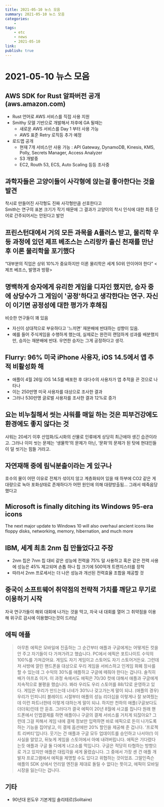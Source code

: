 ```yaml
---
title: 2021-05-10 뉴스 모음
summary: 2021-05-10 뉴스 모음
categories:
    - 
tags:
    - etc
    - news
    - 2021-05-10
link: 
publish: true
---
```


# 2021-05-10 뉴스 모음

## AWS SDK for Rust 알파버전 공개 (aws.amazon.com)

- Rust 언어로 AWS 서비스를 직접 사용 지원
- Smithy 모델 기반으로 개발해서 차후에 GA 될때는
  - 새로운 AWS 서비스를 Day 1 부터 사용 가능
  - AWS 표준 Retry 로직등 추가 예정
- 로드맵 공개
  - 현재 7개 서비스만 사용 가능 : API Gateway, DynamoDB, Kinesis, KMS, Polly, Secrets Manager, Access Analyzer
  - S3 개발중
  - EC2, Routh 53, ECS, Auto Scaling 등등 조사중

## 과학자들은 고양이들이 사각형에 앉는걸 좋아한다는 것을 발견

착시로 만들어진 사각형도 진짜 사각형만큼 선호한다고  
Smith는 연구의 표본 크기가 작기 때문에 그 결과가 고양이의 착시 인식에 대한 최종 단어로 간주되어서는 안된다고 발언

## 프린스턴대에서 거의 모든 과목을 A플러스 받고, 물리학 우등 과정에 있던 제프 베조스는 스리랑카 출신 천재를 만난 후 이론 물리학을 포기했다

“대부분의 직업은 상위 10%가 중요하지만 이론 물리학은 세계 50위 안이어야 한다” \<제프 베조스, 발명과 방황\>

## 명백하게 승자에게 유리한 게임을 디자인 했지만, 승자 중에 상당수가 그 게임이 '공정'하다고 생각한다는 연구. 자신이 이기면 공정성에 대한 평가가 후해짐

비슷한 연구들이 꽤 있음

- 자신이 상대적으로 부유하다고 '느끼면' 재분배에 반대하는 성향이 있음.
- 예를 들어 주식게임을 수행하게 했는데, 실제로는 완전히 랜덤하게 성과를 배분했지만, 승자는 재분배에 반대. 우연한 승자는 그게 공정하다고 생각.

## Flurry: 96% 미국 iPhone 사용자, iOS 14.5에서 앱 추적 비활성화 해

- 애플이 4월 26일 iOS 14.5를 배포한 후 대다수의 사용자가 앱 추적을 끈 것으로 나타나
- 이는 250만명 미국 사용자를 대상으로 조사한 결과
- 그러나 530만명 글로벌 사용자를 조사한 결과 12%로 증가

## 요는 비누칠해서 씻는 샤워를 매일 하는 것은 피부건강에도 환경에도 좋지 않다는 것

샤워는 20세기 이후 산업화/도시화의 산물로 인류에게 상당히 최근에야 생긴 습관이라고. 그러나 이미 씻는 문제는 ‘생물학’의 문제가 아닌, ‘문화’의 문제가 된 탓에 현대인들이 덜 씻기는 힘들 거라고.

## 자연재해 중에 림닉분출이라는 게 있구나

호수의 물이 어떤 이유로 전체가 섞이지 않고 계층화되어 있을 때 하부에 CO2 같은 게 대량으로 녹아 포화상태로 존재하다가 어떤 원인에 의해 대량방출됨... 그래서 떼죽음당했다고

## Microsoft is finally ditching its Windows 95-era icons

The next major update to Windows 10 will also overhaul ancient icons like floppy disks, networking, memory, hibernation, and much more

## IBM, 세계 최초 2nm 칩 만들었다고 주장

- 2nm 칩은 7nm 칩 대비 같은 성능에 전력을 75% 덜 사용하고 혹은 같은 전력 사용에 성능은 45% 제고되며 손톱 하나 칩 크기에 500억개 트랜지스터를 장착
- 따라서 2nm 프로세서는 더 나은 성능과 개선된 전력효율 조합을 제공할 것

## 중국이 소프트웨어 취약점의 전략적 가치를 깨닫고 무기로 이용하기 시작

자국 연구가들이 해외 대회에 나가는 것을 막고, 자국 내 대회를 열어 그 취약점을 이용해 위구르 감시에 이용했다는것이 드러남

## 에픽 애플

> 아무튼 에픽은 모바일에 진출하는 그 순간부터 애플과 구글에게는 어떻게든 컷을 안 주고 자기들이 다 가져가려고 했습니다. PC에서 에픽은 포트나이트 수익의 100%를 가져갔어요. 게임도 자기 게임이고 스토어도 자기 스토어거든요. 그런데 저 사방에 깔린 핸드폰을 대상으로 우리 게임을 서비스하고 인게임 화폐 장사를 할 수 있는데 그 수익의 30%를 애플하고 구글에 떼줘야 한다는 겁니다. 솔직히 배가 아프죠 이거.
> 이 과정 속에서도 에픽은 70/30 컷에 대해서 애플과 구글에게 지속적으로 불평을 했습니다. 봐라 우리도 우리 스토어를 88/12로 운영하고 있다. 게임은 우리가 만드는데 너네가 30%나 갖고가는게 말이 되냐. (애플의 경우) 우리가 인피니티 블레이드 시절부터 애플의 성능 리더십을 이렇게나 잘 보여줬는데 이런 파트너한테 이렇게 대하는게 말이 되냐. 하지만 천하의 애플(구글보다도 더더욱)인데 안 듣죠. 그러다가 결국 에픽이 20년 8월에 사고를 칩니다
> 원래 핸드폰에서 인앱결제를 하면 애플이나 구글의 결제 서비스를 거치게 되잖아요? 그런데 그걸 피해서 게임 내에 결제 정보만 입력하면 바로 에픽으로 돈이 나가도록 하는 기능을 집어넣고, 이 결제 옵션에만 20% 할인을 제공해 준 겁니다. '프로젝트 리버티'입니다. 웃기는 건 애플과 구글 모두 업데이트를 승인하고 나서야(!) 이 사실을 알았고, 뒤늦게 게임을 스토어에서 아예 내려버립니다. 에픽은 기다렸다는듯 애플과 구글 둘 다에게 너고소를 먹입니다.
> 구글은 적당히 타협하는 방향으로 가고 있지만 애플은 대립각을 세게 올렸습니다. 그 중에서 가장 센 건 애플 개발자 프로그램에서 에픽을 제명할 수도 있다고 위협하는 것이었죠. 그말인즉슨 애플의 SDK 상에서 언리얼 엔진을 제대로 돌릴 수 없다는 뜻이고, 에픽이 모바일 시장을 잃는다는 겁니다.

## 기타

- 90년대 윈도우 기본게임 솔리테르(Solitaire)
